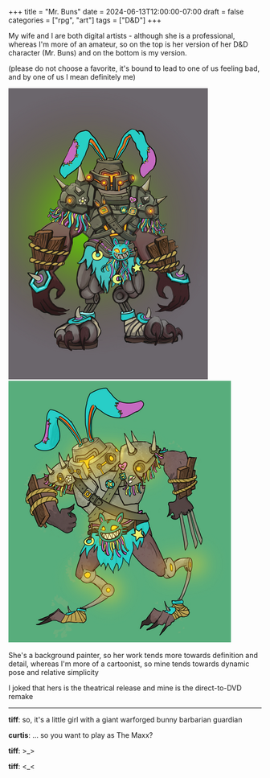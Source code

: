+++
title = "Mr. Buns"
date = 2024-06-13T12:00:00-07:00
draft = false
categories = ["rpg", "art"]
tags = ["D&D"]
+++

My wife and I are both digital artists - although she is a professional, whereas I'm more of an amateur, so on the top is her version of her D&D character (Mr. Buns) and on the bottom is my version.

(please do not choose a favorite, it's bound to lead to one of us feeling bad, and by one of us I mean definitely me)

![](./tiff.png)
![](./curtis.png)

She's a background painter, so her work tends more towards definition and detail, whereas I'm more of a cartoonist, so mine tends towards dynamic pose and relative simplicity

I joked that hers is the theatrical release and mine is the direct-to-DVD remake

-----

**tiff**: so, it's a little girl with a giant warforged bunny barbarian guardian

**curtis**: ... so you want to play as The Maxx?

**tiff**: >_>

**tiff**: <_<

